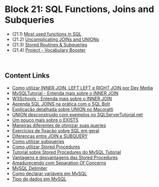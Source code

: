# Block 21: SQL Functions, Joins and Subqueries
- (21.1) [Most used functions in SQL](https://github.com/LeonarDev/Trybe/tree/main/Exercises/back-end/block_21/21.1)
- (21.2) [Uncomplicating JOINs and UNIONs](https://github.com/LeonarDev/Trybe/tree/main/Exercises/back-end/block_21/21.2)
- (21.3) [Stored Routines & Subqueries](https://github.com/LeonarDev/Trybe/tree/main/Exercises/back-end/block_21/21.3)
- (21.4) [Project - Vocabulary Booster](https://github.com/tryber/sd-09-mysql-vocabulary-booster/pull/102)

<br>

## Content Links
- [Como utilizar INNER JOIN, LEFT LEFT e RIGHT JOIN por Dev Media](https://www.devmedia.com.br/clausulas-inner-join-left-join-e-right-join-no-sql-server/18930)
- [MySQLTutorial - Entenda mais sobre o INNER JOIN](https://www.mysqltutorial.org/mysql-inner-join.aspx)
- [W3Schools - Entenda mais sobre o INNER JOIN](https://www.w3schools.com/sql/sql_join_inner.asp)
- [Aprenda SQL JOINS na prática com o SQL Bolt](https://sqlbolt.com/lesson/select_queries_with_joins)
- [Explicação detalhada sobre UNION no Macoratti](http://www.macoratti.net/13/05/sql_uni1.htm)
- [UNION desconstruido com exemplos no SQLServerTutorial.net](https://www.sqlservertutorial.net/sql-server-basics/sql-server-union/)
- [Um pouco mais sobre o EXISTS](https://www.w3resource.com/sql/special-operators/sql_exists.php)
- [Maneiras diferentes de otimizar suas queries](https://dev.mysql.com/doc/refman/8.0/en/optimization.html)
- [Exercícios de fixação sobre SQL em geral](https://github.com/XD-DENG/SQL-exercise)
- [Diferenças entre JOIN e SUBQUERY](https://www.essentialsql.com/what-is-the-difference-between-a-join-and-subquery/)
- [Como utilizar subqueries](https://qhmit.com/mysql/examples/mysql_subquery.cfm)
- [Como utilizar Stored Procedures](https://qhmit.com/mysql/tutorial/mysql_stored_procedures.cfm)
- [Tutorial sobre Stored Procedures do MySQL Tutorial](https://www.mysqltutorial.org/getting-started-with-mysql-stored-procedures.aspx)
- [Vantagens e desvantagens das Stored Procedures](https://www.devmedia.com.br/stored-procedures-no-mysql/29030)
- [Amadurecendo com Separation Of Concerns](https://www.devmedia.com.br/amadurecendo-com-separation-of-concerns/18699)
- [MySQL Delimiter](https://www.mysqltutorial.org/mysql-stored-procedure/mysql-delimiter/)
- [Como declarar variáveis em MySQL](https://stackoverflow.com/questions/11754781/how-to-declare-a-variable-in-mysql)
- [Tipo de dados em MySQL](https://www.mysqltutorial.org/mysql-data-types.aspx)
